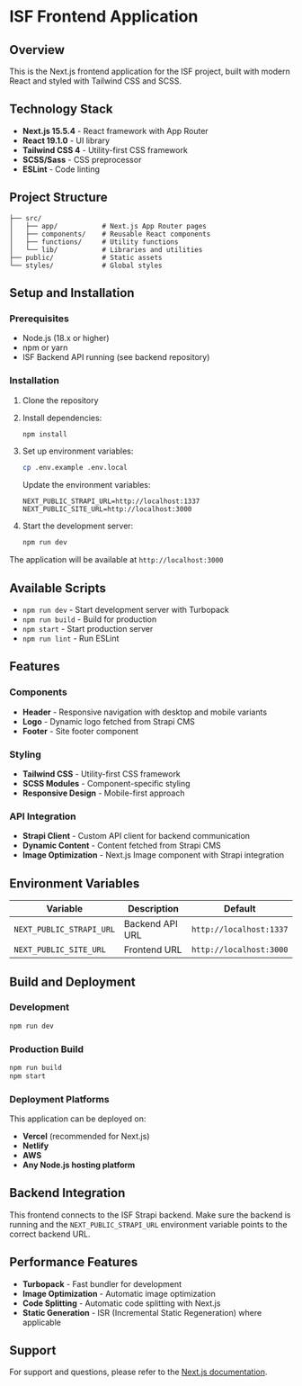 # ISF Frontend Application

## Overview
This is the Next.js frontend application for the ISF project, built with modern React and styled with Tailwind CSS and SCSS.

## Technology Stack
- **Next.js 15.5.4** - React framework with App Router
- **React 19.1.0** - UI library
- **Tailwind CSS 4** - Utility-first CSS framework
- **SCSS/Sass** - CSS preprocessor
- **ESLint** - Code linting

## Project Structure
```
├── src/
│   ├── app/           # Next.js App Router pages
│   ├── components/    # Reusable React components
│   ├── functions/     # Utility functions
│   └── lib/           # Libraries and utilities
├── public/            # Static assets
└── styles/            # Global styles
```

## Setup and Installation

### Prerequisites
- Node.js (18.x or higher)
- npm or yarn
- ISF Backend API running (see backend repository)

### Installation
1. Clone the repository
2. Install dependencies:
   ```bash
   npm install
   ```

3. Set up environment variables:
   ```bash
   cp .env.example .env.local
   ```
   Update the environment variables:
   ```env
   NEXT_PUBLIC_STRAPI_URL=http://localhost:1337
   NEXT_PUBLIC_SITE_URL=http://localhost:3000
   ```

4. Start the development server:
   ```bash
   npm run dev
   ```

The application will be available at `http://localhost:3000`

## Available Scripts

- `npm run dev` - Start development server with Turbopack
- `npm run build` - Build for production
- `npm start` - Start production server
- `npm run lint` - Run ESLint

## Features

### Components
- **Header** - Responsive navigation with desktop and mobile variants
- **Logo** - Dynamic logo fetched from Strapi CMS
- **Footer** - Site footer component

### Styling
- **Tailwind CSS** - Utility-first CSS framework
- **SCSS Modules** - Component-specific styling
- **Responsive Design** - Mobile-first approach

### API Integration
- **Strapi Client** - Custom API client for backend communication
- **Dynamic Content** - Content fetched from Strapi CMS
- **Image Optimization** - Next.js Image component with Strapi integration

## Environment Variables

| Variable | Description | Default |
|----------|-------------|---------|
| `NEXT_PUBLIC_STRAPI_URL` | Backend API URL | `http://localhost:1337` |
| `NEXT_PUBLIC_SITE_URL` | Frontend URL | `http://localhost:3000` |

## Build and Deployment

### Development
```bash
npm run dev
```

### Production Build
```bash
npm run build
npm start
```

### Deployment Platforms
This application can be deployed on:
- **Vercel** (recommended for Next.js)
- **Netlify**
- **AWS**
- **Any Node.js hosting platform**

## Backend Integration
This frontend connects to the ISF Strapi backend. Make sure the backend is running and the `NEXT_PUBLIC_STRAPI_URL` environment variable points to the correct backend URL.

## Performance Features
- **Turbopack** - Fast bundler for development
- **Image Optimization** - Automatic image optimization
- **Code Splitting** - Automatic code splitting with Next.js
- **Static Generation** - ISR (Incremental Static Regeneration) where applicable

## Support
For support and questions, please refer to the [Next.js documentation](https://nextjs.org/docs).
